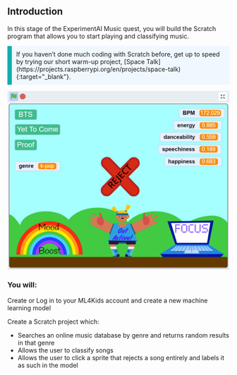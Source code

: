## Introduction

In this stage of the ExperimentAI Music quest, you will build the Scratch program that allows you to start playing and classifying music.

<p style="border-left: solid; border-width:10px; border-color: #0faeb0; background-color: aliceblue; padding: 10px;">
If you haven’t done much coding with Scratch before, get up to speed by trying our short warm-up project, [Space Talk](https://projects.raspberrypi.org/en/projects/space-talk){:target="_blank"}.
</p>


![A screenshot of a finished classification application with three colourful sprites showing different playlists and a bright background. You can see statistics for different values on the right - BPM, energy,danceability, speechiness and happiness.](images/wellness_screen_kpop.png)

### You will:
Create or Log in to your ML4Kids account and create a new machine learning model
  
Create a Scratch project which:
+ Searches an online music database by genre and returns random results in that genre
+ Allows the user to classify songs
+ Allows the user to click a sprite that rejects a song entirely and labels it as such in the model


